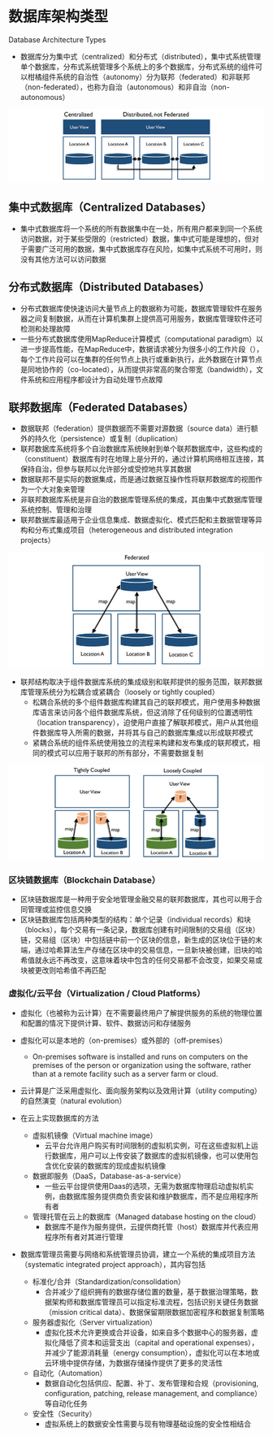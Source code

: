 # 数据库架构类型

Database Architecture Types

- 数据库分为集中式（centralized）和分布式（distributed），集中式系统管理单个数据库，分布式系统管理多个系统上的多个数据库，分布式系统的组件可以柑橘组件系统的自治性（autonomy）分为联邦（federated）和非联邦（non-federated），也称为自治（autonomous）和非自治（non-autonomous）

![](assets\数据库架构类型\集中式和分布式.jpg)

## 集中式数据库（Centralized Databases）

- 集中式数据库将一个系统的所有数据集中在一处，所有用户都来到同一个系统访问数据，对于某些受限的（restricted）数据，集中式可能是理想的，但对于需要广泛可用的数据，集中式数据库存在风险，如集中式系统不可用时，则没有其他方法可以访问数据

## 分布式数据库（Distributed Databases）

- 分布式数据库使快速访问大量节点上的数据称为可能，数据库管理软件在服务器之间复制数据，从而在计算机集群上提供高可用服务，数据库管理软件还可检测和处理故障
- 一些分布式数据库使用MapReduce计算模式（computational paradigm）以进一步提高性能，在MapReduce中，数据请求被分为很多小的工作片段（），每个工作片段可以在集群的任何节点上执行或重新执行，此外数据在计算节点是同地协作的（co-located），从而提供非常高的聚合带宽（bandwidth），文件系统和应用程序都设计为自动处理节点故障

## 联邦数据库（Federated Databases）

- 数据联邦（federation）提供数据而不需要对源数据（source data）进行额外的持久化（persistence）或复制（duplication）
- 联邦数据库系统将多个自治数据库系统映射到单个联邦数据库中，这些构成的（constituent）数据库有时在地理上是分开的，通过计算机网络相互连接，其保持自治，但参与联邦以允许部分或受控地共享其数据
- 数据联邦不是实际的数据集成，而是通过数据互操作性将联邦数据库的视图作为一个大对象来管理
- 非联邦数据库系统是非自治的数据库管理系统的集成，其由集中式数据库管理系统控制、管理和治理
- 联邦数据库最适用于企业信息集成、数据虚拟化、模式匹配和主数据管理等异构和分布式集成项目（heterogeneous and distributed integration projects）

![](assets\数据库架构类型\联邦数据库.jpg)

- 联邦结构取决于组件数据库系统的集成级别和联邦提供的服务范围，联邦数据库管理系统分为松耦合或紧耦合（loosely or tightly coupled）
  - 松耦合系统的多个组件数据库构建其自己的联邦模式，用户使用多种数据库语言来访问各个组件数据库系统，但这消除了任何级别的位置透明性（location transparency），迫使用户直接了解联邦模式，用户从其他组件数据库导入所需的数据，并将其与自己的数据库集成以形成联邦模式
  - 紧耦合系统的组件系统使用独立的流程来构建和发布集成的联邦模式，相同的模式可以应用于联邦的所有部分，不需要数据复制

![](assets\数据库架构类型\耦合.jpg)

### 区块链数据库（Blockchain Database）

- 区块链数据库是一种用于安全地管理金融交易的联邦数据库，其也可以用于合同管理或监控信息交换
- 区块链数据库包括两种类型的结构：单个记录（individual records）和块（blocks），每个交易有一条记录，数据库创建有时间限制的交易组（区块）链，交易组（区块）中包括链中前一个区块的信息，新生成的区块位于链的末端，通过哈希算法生产存储在区块中的交易信息，一旦新块被创建，旧块的哈希值就永远不再改变，这意味着块中包含的任何交易都不会改变，如果交易或块被更改则哈希值不再匹配

### 虚拟化/云平台（Virtualization / Cloud Platforms）

- 虚拟化（也被称为云计算）在不需要最终用户了解提供服务的系统的物理位置和配置的情况下提供计算、软件、数据访问和存储服务
- 虚拟化可以是本地的（on-premises）或外部的（off-premises）
  - On-premises software is installed and runs on computers on the premises of the person or organization using the software, rather than at a remote facility such as a server farm or cloud.
- 云计算是广泛采用虚拟化、面向服务架构以及效用计算（utility computing）的自然演变（natural evolution）
- 在云上实现数据库的方法
  - 虚拟机镜像（Virtual machine image）
    - 云平台允许用户购买有时间限制的虚拟机实例，可在这些虚拟机上运行数据库，用户可以上传安装了数据库的虚拟机镜像，也可以使用包含优化安装的数据库的现成虚拟机镜像
  - 数据即服务（DaaS，Database-as-a-service）
    - 一些云平台提供使用Daas的选项，无需为数据库物理启动虚拟机实例，由数据库服务提供商负责安装和维护数据库，而不是应用程序所有者
  - 管理托管在云上的数据库（Managed database hosting on the cloud）
    - 数据库不是作为服务提供，云提供商托管（host）数据库并代表应用程序所有者对其进行管理

- 数据库管理员需要与网络和系统管理员协调，建立一个系统的集成项目方法（systematic integrated project approach），其内容包括
  - 标准化/合并（Standardization/consolidation）
    - 合并减少了组织拥有的数据存储位置的数量，基于数据治理策略，数据架构师和数据库管理员可以指定标准流程，包括识别关键任务数据（mission critical data）、数据保留期限数据加密程序和数据复制策略
  - 服务器虚拟化（Server virtualization）
    - 虚拟化技术允许更换或合并设备，如来自多个数据中心的服务器，虚拟化降低了资本和运营支出（capital and operational expenses），并减少了能源消耗量（energy consumption），虚拟化可以在本地或云环境中提供存储，为数据存储操作提供了更多的灵活性
  - 自动化（Automation）
    - 数据自动化包括供应、配置、补丁、发布管理和合规（provisioning, configuration, patching, release management, and compliance）等自动化任务
  - 安全性（Security）
    - 虚拟系统上的数据安全性需要与现有物理基础设施的安全性相结合